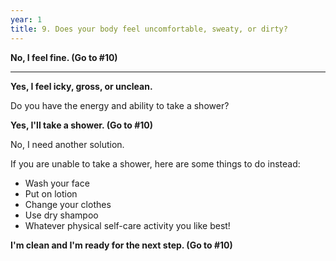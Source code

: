 ```yaml
---
year: 1
title: 9. Does your body feel uncomfortable, sweaty, or dirty?
---
```

**No, I feel fine.  (Go to #10)**

***

**Yes, I feel icky, gross, or unclean.** 

Do you have the energy and ability to take a shower?

**Yes, I'll take a shower. (Go to #10)**

No, I need another solution. 

If you are unable to take a shower, here are some things to do instead:
 -   Wash your face
 -   Put on lotion
 -   Change your clothes
 -   Use dry shampoo
 -   Whatever physical self-care activity you like best!
 
**I'm clean and I'm ready for the next step. (Go to #10)**
